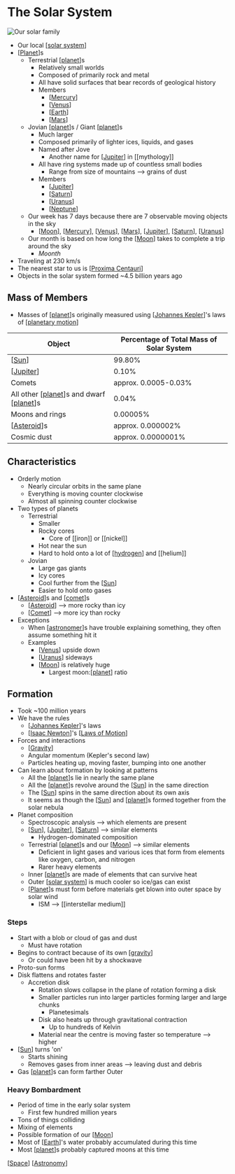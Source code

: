 # The Solar System

![Our solar family](/assets/second-brain/2020-09-06-21-10-47.png)

- Our local [[solar system]]
- [[Planet]]s
  - Terrestrial [[planet]]s
    - Relatively small worlds
    - Composed of primarily rock and metal
    - All have solid surfaces that bear records of geological history
    - Members
      - [[Mercury]]
      - [[Venus]]
      - [[Earth]]
      - [[Mars]]
  - Jovian [[planet]]s / Giant [[planet]]s
    - Much larger
    - Composed primarily of lighter ices, liquids, and gases
    - Named after Jove
      - Another name for [[Jupiter]] in [[mythology]]
    - All have ring systems made up of countless small bodies
      - Range from size of mountains --> grains of dust
    - Members
      - [[Jupiter]]
      - [[Saturn]]
      - [[Uranus]]
      - [[Neptune]]
  - Our week has 7 days because there are 7 observable moving objects in the sky
    - [[Moon]], [[Mercury]], [[Venus]], [[Mars]], [[Jupiter]], [[Saturn]], [[Uranus]]
  - Our month is based on how long the [[Moon]] takes to complete a trip around the sky
    - _Moonth_
- Traveling at 230 km/s
- The nearest star to us is [[Proxima Centauri]]
- Objects in the solar system formed ~4.5 billion years ago

## Mass of Members

- Masses of [[planet]]s originally measured using [[Johannes Kepler]]'s laws of [[planetary motion]]

| Object                                      | Percentage of Total Mass of Solar System |
| ------------------------------------------- | ---------------------------------------- |
| [[Sun]]                                     | 99.80%                                   |
| [[Jupiter]]                                 | 0.10%                                    |
| Comets                                      | approx. 0.0005-0.03%                     |
| All other [[planet]]s and dwarf [[planet]]s | 0.04%                                    |
| Moons and rings                             | 0.00005%                                 |
| [[Asteroid]]s                               | approx. 0.000002%                        |
| Cosmic dust                                 | approx. 0.0000001%                       |

## Characteristics

- Orderly motion
  - Nearly circular orbits in the same plane
  - Everything is moving counter clockwise
  - Almost all spinning counter clockwise
- Two types of planets
  - Terrestrial
    - Smaller
    - Rocky cores
      - Core of [[iron]] or [[nickel]]
    - Hot near the sun
    - Hard to hold onto a lot of [[hydrogen]] and [[helium]]
  - Jovian
    - Large gas giants
    - Icy cores
    - Cool further from the [[Sun]]
    - Easier to hold onto gases
- [[Asteroid]]s and [[comet]]s
  - [[Asteroid]] --> more rocky than icy
  - [[Comet]] --> more icy than rocky
- Exceptions
  - When [[astronomer]]s have trouble explaining something, they often assume something hit it
  - Examples
    - [[Venus]] upside down
    - [[Uranus]] sideways
    - [[Moon]] is relatively huge
      - Largest moon:[[planet]] ratio

## Formation

- Took ~100 million years
- We have the rules
  - [[Johannes Kepler]]'s laws
  - [[Isaac Newton]]'s [[Laws of Motion]]
- Forces and interactions
  - [[Gravity]]
  - Angular momentum (Kepler's second law)
  - Particles heating up, moving faster, bumping into one another
- Can learn about formation by looking at patterns
  - All the [[planet]]s lie in nearly the same plane
  - All the [[planet]]s revolve around the [[Sun]] in the same direction
  - The [[Sun]] spins in the same direction about its own axis
  - It seems as though the [[Sun]] and [[planet]]s formed together from the solar nebula
- Planet composition
  - Spectroscopic analysis --> which elements are present
  - [[Sun]], [[Jupiter]], [[Saturn]] --> similar elements
    - Hydrogen-dominated composition
  - Terrestrial [[planet]]s and our [[Moon]] --> similar elements
    - Deficient in light gases and various ices that form from elements like oxygen, carbon, and nitrogen
    - Rarer heavy elements
  - Inner [[planet]]s are made of elements that can survive heat
  - Outer [[solar system]] is much cooler so ice/gas can exist
  - [[Planet]]s must form before materials get blown into outer space by solar wind
    - ISM --> [[interstellar medium]]

### Steps

- Start with a blob or cloud of gas and dust
  - Must have rotation
- Begins to contract because of its own [[gravity]]
  - Or could have been hit by a shockwave
- Proto-sun forms
- Disk flattens and rotates faster
  - Accretion disk
    - Rotation slows collapse in the plane of rotation forming a disk
    - Smaller particles run into larger particles forming larger and large chunks
      - Planetesimals
    - Disk also heats up through gravitational contraction
      - Up to hundreds of Kelvin
    - Material near the centre is moving faster so temperature --> higher
- [[Sun]] turns 'on'
  - Starts shining
  - Removes gases from inner areas --> leaving dust and debris
- Gas [[planet]]s can form farther Outer

### Heavy Bombardment

- Period of time in the early solar system
  - First few hundred million years
- Tons of things colliding
- Mixing of elements
- Possible formation of our [[Moon]]
- Most of [[Earth]]'s water probably accumulated during this time
- Most [[planet]]s probably captured moons at this time

[[Space]] [[Astronomy]]

[//begin]: # "Autogenerated link references for markdown compatibility"
[solar system]: solar-system "Solar System"
[planet]: planet "Planet"
[Mercury]: mercury "Mercury ☿"
[Venus]: venus "Venus ♀"
[Earth]: earth "Earth 🜨"
[Mars]: mars "Mars ♂"
[Jupiter]: jupiter "Jupiter ♃"
[Saturn]: saturn "Saturn ♄"
[Uranus]: uranus "Uranus ⛢"
[Neptune]: neptune "Neptune ♆"
[Moon]: moon "Moon"
[Proxima Centauri]: proxima-centauri "Proxima Centauri"
[Johannes Kepler]: johannes-kepler "Johannes Kepler"
[planetary motion]: planetary-motion "Planetary Motion"
[Sun]: sun "Sun"
[Asteroid]: asteroid "Asteroid"
[hydrogen]: hydrogen "Hydrogen"
[Comet]: comet "Comet"
[astronomer]: astronomer "Astronomer"
[Isaac Newton]: isaac-newton "Isaac Newton"
[Laws of Motion]: laws-of-motion "Laws of Motion"
[gravity]: gravity "Gravity"
[Space]: space "Space"
[Astronomy]: astronomy "Astronomy"
[//end]: # "Autogenerated link references"

